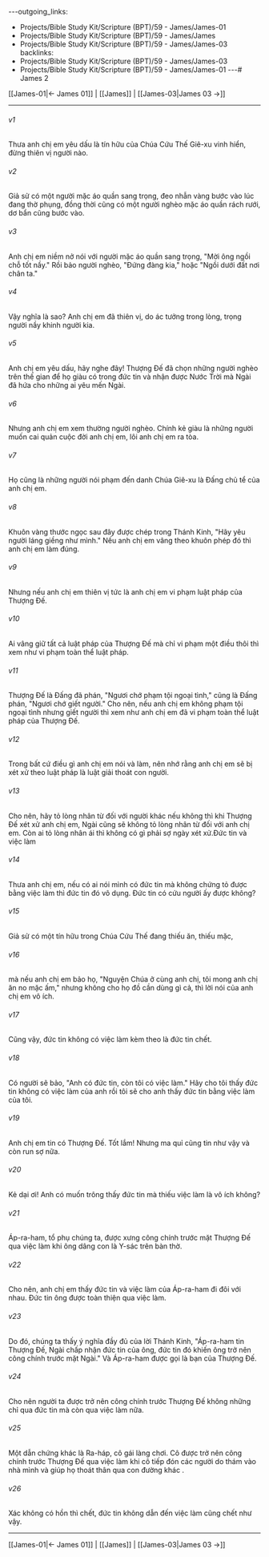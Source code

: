 ---outgoing_links:
  - Projects/Bible Study Kit/Scripture (BPT)/59 - James/James-01
  - Projects/Bible Study Kit/Scripture (BPT)/59 - James/James
  - Projects/Bible Study Kit/Scripture (BPT)/59 - James/James-03
backlinks:
  - Projects/Bible Study Kit/Scripture (BPT)/59 - James/James-03
  - Projects/Bible Study Kit/Scripture (BPT)/59 - James/James-01
---# James 2

[[James-01|← James 01]] | [[James]] | [[James-03|James 03 →]]
***



###### v1 
Thưa anh chị em yêu dấu là tín hữu của Chúa Cứu Thế Giê-xu vinh hiển, đừng thiên vị người nào. 

###### v2 
Giả sử có một người mặc áo quần sang trọng, đeo nhẫn vàng bước vào lúc đang thờ phụng, đồng thời cũng có một người nghèo mặc áo quần rách rưới, dơ bẩn cũng bước vào. 

###### v3 
Anh chị em niềm nở nói với người mặc áo quần sang trọng, "Mời ông ngồi chỗ tốt nầy." Rồi bảo người nghèo, "Đứng đàng kia," hoặc "Ngồi dưới đất nơi chân ta." 

###### v4 
Vậy nghĩa là sao? Anh chị em đã thiên vị, do ác tưởng trong lòng, trọng người nầy khinh người kia. 

###### v5 
Anh chị em yêu dấu, hãy nghe đây! Thượng Đế đã chọn những người nghèo trên thế gian để họ giàu có trong đức tin và nhận được Nước Trời mà Ngài đã hứa cho những ai yêu mến Ngài. 

###### v6 
Nhưng anh chị em xem thường người nghèo. Chính kẻ giàu là những người muốn cai quản cuộc đời anh chị em, lôi anh chị em ra tòa. 

###### v7 
Họ cũng là những người nói phạm đến danh Chúa Giê-xu là Đấng chủ tể của anh chị em. 

###### v8 
Khuôn vàng thước ngọc sau đây được chép trong Thánh Kinh, "Hãy yêu người láng giềng như mình." Nếu anh chị em vâng theo khuôn phép đó thì anh chị em làm đúng. 

###### v9 
Nhưng nếu anh chị em thiên vị tức là anh chị em vi phạm luật pháp của Thượng Đế. 

###### v10 
Ai vâng giữ tất cả luật pháp của Thượng Đế mà chỉ vi phạm một điều thôi thì xem như vi phạm toàn thể luật pháp. 

###### v11 
Thượng Đế là Đấng đã phán, "Ngươi chớ phạm tội ngoại tình," cũng là Đấng phán, "Ngươi chớ giết người." Cho nên, nếu anh chị em không phạm tội ngoại tình nhưng giết người thì xem như anh chị em đã vi phạm toàn thể luật pháp của Thượng Đế. 

###### v12 
Trong bất cứ điều gì anh chị em nói và làm, nên nhớ rằng anh chị em sẽ bị xét xử theo luật pháp là luật giải thoát con người. 

###### v13 
Cho nên, hãy tỏ lòng nhân từ đối với người khác nếu không thì khi Thượng Đế xét xử anh chị em, Ngài cũng sẽ không tỏ lòng nhân từ đối với anh chị em. Còn ai tỏ lòng nhân ái thì không có gì phải sợ ngày xét xử.Đức tin và việc làm 

###### v14 
Thưa anh chị em, nếu có ai nói mình có đức tin mà không chứng tỏ được bằng việc làm thì đức tin đó vô dụng. Đức tin có cứu người ấy được không? 

###### v15 
Giả sử có một tín hữu trong Chúa Cứu Thế đang thiếu ăn, thiếu mặc, 

###### v16 
mà nếu anh chị em bảo họ, "Nguyện Chúa ở cùng anh chị, tôi mong anh chị ăn no mặc ấm," nhưng không cho họ đồ cần dùng gì cả, thì lời nói của anh chị em vô ích. 

###### v17 
Cũng vậy, đức tin không có việc làm kèm theo là đức tin chết. 

###### v18 
Có người sẽ bảo, "Anh có đức tin, còn tôi có việc làm." Hãy cho tôi thấy đức tin không có việc làm của anh rồi tôi sẽ cho anh thấy đức tin bằng việc làm của tôi. 

###### v19 
Anh chị em tin có Thượng Đế. Tốt lắm! Nhưng ma quỉ cũng tin như vậy và còn run sợ nữa. 

###### v20 
Kẻ dại ơi! Anh có muốn trông thấy đức tin mà thiếu việc làm là vô ích không? 

###### v21 
Áp-ra-ham, tổ phụ chúng ta, được xưng công chính trước mặt Thượng Đế qua việc làm khi ông dâng con là Y-sác trên bàn thờ. 

###### v22 
Cho nên, anh chị em thấy đức tin và việc làm của Áp-ra-ham đi đôi với nhau. Đức tin ông được toàn thiện qua việc làm. 

###### v23 
Do đó, chúng ta thấy ý nghĩa đầy đủ của lời Thánh Kinh, "Áp-ra-ham tin Thượng Đế, Ngài chấp nhận đức tin của ông, đức tin đó khiến ông trở nên công chính trước mặt Ngài." Và Áp-ra-ham được gọi là bạn của Thượng Đế. 

###### v24 
Cho nên người ta được trở nên công chính trước Thượng Đế không những chỉ qua đức tin mà còn qua việc làm nữa. 

###### v25 
Một dẫn chứng khác là Ra-háp, cô gái làng chơi. Cô được trở nên công chính trước Thượng Đế qua việc làm khi cô tiếp đón các người do thám vào nhà mình và giúp họ thoát thân qua con đường khác . 

###### v26 
Xác không có hồn thì chết, đức tin không dẫn đến việc làm cũng chết như vậy.

***
[[James-01|← James 01]] | [[James]] | [[James-03|James 03 →]]
